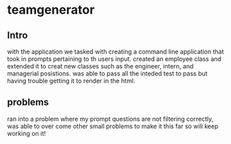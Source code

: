 # teamgenerator
## Intro
with the application we tasked with creating a command line application that took in prompts pertaining to th users input. 
created an employee class and extended it to creat new classes such as the engineer, intern, and managerial posistions. 
was able to pass all the inteded test to pass but having trouble getting it to render in the html.
## problems
ran into a problem where my prompt questions are not filtering correctly, was able to over come other small problems to make it this far so will keep working on it!